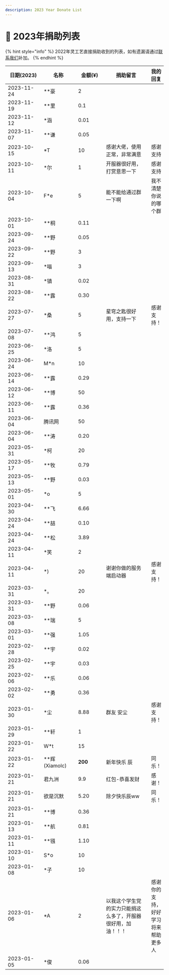 ```yaml
---
description: 2023 Year Donate List
---
```


# 🐰 2023年捐助列表

{% hint style="info" %}
2022年灵工艺直接捐助收到的列表，如有遗漏请通过[联系我们](../contact.md)补加。
{% endhint %}

<table><thead><tr><th width="153">日期(2023)</th><th width="119">名称</th><th width="119">金额(¥)</th><th width="206">捐助留言</th><th>我的回复</th></tr></thead><tbody><tr><td>2023-11-24</td><td>**豪</td><td>2</td><td></td><td></td></tr><tr><td>2023-11-19</td><td>**里</td><td>0.1</td><td></td><td></td></tr><tr><td>2023-11-12</td><td>*涵</td><td>0.01</td><td></td><td></td></tr><tr><td>2023-11-07</td><td>**谦</td><td>0.05</td><td></td><td></td></tr><tr><td>2023-10-15</td><td>*T</td><td>10</td><td>感谢大佬，使用正常，非常满意</td><td>感谢支持</td></tr><tr><td>2023-10-11</td><td>*尔</td><td>1</td><td>开服器很好用，打赏意思一下</td><td>感谢支持</td></tr><tr><td>2023-10-04</td><td>F*e</td><td>5</td><td>能不能给通过群一下啊</td><td>我不清楚你说的哪个群</td></tr><tr><td>2023-10-01</td><td>**桐</td><td>0.11</td><td></td><td></td></tr><tr><td>2023-09-24</td><td>**野</td><td>0.05</td><td></td><td></td></tr><tr><td>2023-09-22</td><td>**野</td><td>3</td><td></td><td></td></tr><tr><td>2023-09-13</td><td>*喵</td><td>3</td><td></td><td></td></tr><tr><td>2023-08-31</td><td>*镇</td><td>0.02</td><td></td><td></td></tr><tr><td>2023-08-22</td><td>**露</td><td>0.30</td><td></td><td></td></tr><tr><td>2023-07-27</td><td>*桑</td><td>5</td><td>星穹之匙很好用，支持一下</td><td>感谢支持！</td></tr><tr><td>2023-07-08</td><td>**鸿</td><td>5</td><td></td><td></td></tr><tr><td>2023-06-25</td><td>*洛</td><td>5</td><td></td><td></td></tr><tr><td>2023-06-24</td><td>M*n</td><td>10</td><td></td><td></td></tr><tr><td>2023-06-14</td><td>**露</td><td>0.29</td><td></td><td></td></tr><tr><td>2023-06-12</td><td>**博</td><td>50</td><td></td><td></td></tr><tr><td>2023-06-11</td><td>**露</td><td>0.36</td><td></td><td></td></tr><tr><td>2023-06-04</td><td>腾讯网</td><td>50</td><td></td><td></td></tr><tr><td>2023-06-04</td><td>**涛</td><td>0.20</td><td></td><td></td></tr><tr><td>2023-05-31</td><td>*柯</td><td>20</td><td></td><td></td></tr><tr><td>2023-05-17</td><td>**牧</td><td>0.79</td><td></td><td></td></tr><tr><td>2023-05-13</td><td>**野</td><td>0.03</td><td></td><td></td></tr><tr><td>2023-05-01</td><td>*o</td><td>5</td><td></td><td></td></tr><tr><td>2023-04-30</td><td>**飞</td><td>6.66</td><td></td><td></td></tr><tr><td>2023-04-24</td><td>**喆</td><td>0.10</td><td></td><td></td></tr><tr><td>2023-04-24</td><td>**松</td><td>3.89</td><td></td><td></td></tr><tr><td>2023-04-11</td><td>*笑</td><td>2</td><td></td><td></td></tr><tr><td>2023-04-11</td><td>*)</td><td>20</td><td>谢谢你做的服务端启动器</td><td>感谢支持！</td></tr><tr><td>2023-03-31</td><td>*。</td><td>20</td><td></td><td></td></tr><tr><td>2023-03-31</td><td>**野</td><td>0.06</td><td></td><td></td></tr><tr><td>2023-03-08</td><td>**瑞</td><td>5</td><td></td><td></td></tr><tr><td>2023-03-01</td><td>**强</td><td>1.05</td><td></td><td></td></tr><tr><td>2023-02-28</td><td>**宇</td><td>0.02</td><td></td><td></td></tr><tr><td>2023-02-25</td><td>**宇</td><td>0.03</td><td></td><td></td></tr><tr><td>2023-02-06</td><td>**乐</td><td>0.06</td><td></td><td></td></tr><tr><td>2023-02-02</td><td>**勇</td><td>0.36</td><td></td><td></td></tr><tr><td>2023-01-30</td><td>*尘</td><td>8.88</td><td>群友 安尘</td><td>感谢支持！</td></tr><tr><td>2023-01-29</td><td>**轩</td><td>1</td><td></td><td></td></tr><tr><td>2023-01-22</td><td>W*t</td><td>15</td><td></td><td></td></tr><tr><td>2023-01-22</td><td>**辉(Xiamolc)</td><td><strong>200</strong></td><td>新年快乐 辰</td><td>同乐！</td></tr><tr><td>2023-01-21</td><td>君九洲</td><td>9.9</td><td>红包-恭喜发财</td><td>感谢！</td></tr><tr><td>2023-01-21</td><td>欲是沉默</td><td>5.20</td><td>除夕快乐辰ww</td><td>同乐！</td></tr><tr><td>2023-01-21</td><td>**博</td><td>0.36</td><td></td><td></td></tr><tr><td>2023-01-13</td><td>**航</td><td>0.81</td><td></td><td></td></tr><tr><td>2023-01-11</td><td>**镪</td><td>1.10</td><td></td><td></td></tr><tr><td>2023-01-10</td><td>S*o</td><td>10</td><td></td><td></td></tr><tr><td>2023-01-08</td><td>*子</td><td>10</td><td></td><td></td></tr><tr><td>2023-01-06</td><td>*A</td><td>2</td><td>以我这个学生党的实力只能捐这么多了，开服器很好用，加油！！！</td><td>感谢你的支持，好好学习将来帮助更多人</td></tr><tr><td>2023-01-05</td><td>*俊</td><td>0.06</td><td></td><td></td></tr></tbody></table>
